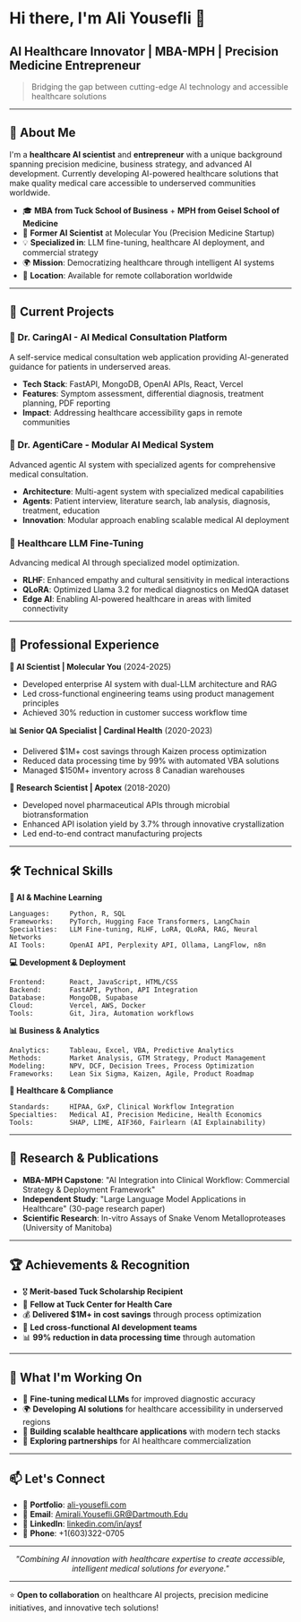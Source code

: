 # Hi there, I'm Ali Yousefli 👋

## AI Healthcare Innovator | MBA-MPH | Precision Medicine Entrepreneur

> Bridging the gap between cutting-edge AI technology and accessible healthcare solutions

---

## 🚀 About Me

I'm a **healthcare AI scientist** and **entrepreneur** with a unique background spanning precision medicine, business strategy, and advanced AI development. Currently developing AI-powered healthcare solutions that make quality medical care accessible to underserved communities worldwide.

- 🎓 **MBA from Tuck School of Business** + **MPH from Geisel School of Medicine**
- 🧬 **Former AI Scientist** at Molecular You (Precision Medicine Startup)
- 💡 **Specialized in**: LLM fine-tuning, healthcare AI deployment, and commercial strategy
- 🌍 **Mission**: Democratizing healthcare through intelligent AI systems
- 📍 **Location**: Available for remote collaboration worldwide

---

## 🔬 Current Projects

### 🏥 Dr. CaringAI - AI Medical Consultation Platform
A self-service medical consultation web application providing AI-generated guidance for patients in underserved areas.
- **Tech Stack**: FastAPI, MongoDB, OpenAI APIs, React, Vercel
- **Features**: Symptom assessment, differential diagnosis, treatment planning, PDF reporting
- **Impact**: Addressing healthcare accessibility gaps in remote communities

### 🤖 Dr. AgentiCare - Modular AI Medical System
Advanced agentic AI system with specialized agents for comprehensive medical consultation.
- **Architecture**: Multi-agent system with specialized medical capabilities
- **Agents**: Patient interview, literature search, lab analysis, diagnosis, treatment, education
- **Innovation**: Modular approach enabling scalable medical AI deployment

### 🧠 Healthcare LLM Fine-Tuning
Advancing medical AI through specialized model optimization.
- **RLHF**: Enhanced empathy and cultural sensitivity in medical interactions
- **QLoRA**: Optimized Llama 3.2 for medical diagnostics on MedQA dataset
- **Edge AI**: Enabling AI-powered healthcare in areas with limited connectivity

---

## 💼 Professional Experience

**🔬 AI Scientist | Molecular You** (2024-2025)
- Developed enterprise AI system with dual-LLM architecture and RAG
- Led cross-functional engineering teams using product management principles
- Achieved 30% reduction in customer success workflow time

**📊 Senior QA Specialist | Cardinal Health** (2020-2023)
- Delivered $1M+ cost savings through Kaizen process optimization
- Reduced data processing time by 99% with automated VBA solutions
- Managed $150M+ inventory across 8 Canadian warehouses

**🔬 Research Scientist | Apotex** (2018-2020)
- Developed novel pharmaceutical APIs through microbial biotransformation
- Enhanced API isolation yield by 3.7% through innovative crystallization
- Led end-to-end contract manufacturing projects

---

## 🛠️ Technical Skills

**🤖 AI & Machine Learning**
```
Languages:     Python, R, SQL
Frameworks:    PyTorch, Hugging Face Transformers, LangChain
Specialties:   LLM Fine-tuning, RLHF, LoRA, QLoRA, RAG, Neural Networks
AI Tools:      OpenAI API, Perplexity API, Ollama, LangFlow, n8n
```

**💻 Development & Deployment**
```
Frontend:      React, JavaScript, HTML/CSS
Backend:       FastAPI, Python, API Integration
Database:      MongoDB, Supabase
Cloud:         Vercel, AWS, Docker
Tools:         Git, Jira, Automation workflows
```

**📊 Business & Analytics**
```
Analytics:     Tableau, Excel, VBA, Predictive Analytics
Methods:       Market Analysis, GTM Strategy, Product Management
Modeling:      NPV, DCF, Decision Trees, Process Optimization
Frameworks:    Lean Six Sigma, Kaizen, Agile, Product Roadmap
```

**🏥 Healthcare & Compliance**
```
Standards:     HIPAA, GxP, Clinical Workflow Integration
Specialties:   Medical AI, Precision Medicine, Health Economics
Tools:         SHAP, LIME, AIF360, Fairlearn (AI Explainability)
```


---

## 🎯 Research & Publications

- **MBA-MPH Capstone**: "AI Integration into Clinical Workflow: Commercial Strategy & Deployment Framework"
- **Independent Study**: "Large Language Model Applications in Healthcare" (30-page research paper)
- **Scientific Research**: In-vitro Assays of Snake Venom Metalloproteases (University of Manitoba)

---

## 🏆 Achievements & Recognition

- 🎖️ **Merit-based Tuck Scholarship Recipient**
- 🏥 **Fellow at Tuck Center for Health Care**
- 💰 **Delivered $1M+ in cost savings** through process optimization
- 🚀 **Led cross-functional AI development teams**
- 📊 **99% reduction in data processing time** through automation

---

## 🌟 What I'm Working On

- 🔬 **Fine-tuning medical LLMs** for improved diagnostic accuracy
- 🌍 **Developing AI solutions** for healthcare accessibility in underserved regions
- 📱 **Building scalable healthcare applications** with modern tech stacks
- 🤝 **Exploring partnerships** for AI healthcare commercialization

---

## 📫 Let's Connect

- 💼 **Portfolio**: [ali-yousefli.com](https://ali-yousefli.com)
- 📧 **Email**: Amirali.Yousefli.GR@Dartmouth.Edu
- 💼 **LinkedIn**: [linkedin.com/in/aysf](https://linkedin.com/in/aysf)
- 📱 **Phone**: +1(603)322-0705

---

<div align="center">
  <em>"Combining AI innovation with healthcare expertise to create accessible, intelligent medical solutions for everyone."</em>
</div>

---

⭐ **Open to collaboration** on healthcare AI projects, precision medicine initiatives, and innovative tech solutions!